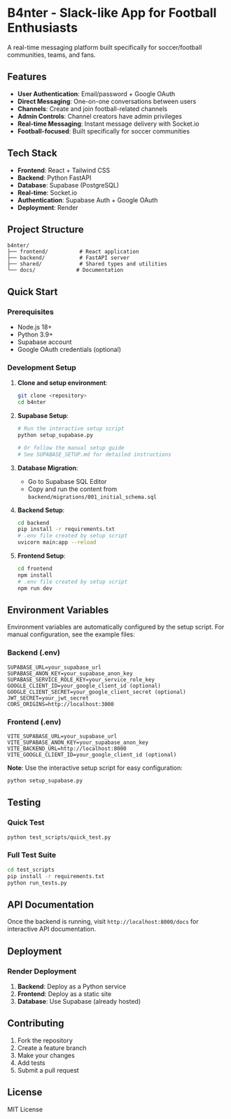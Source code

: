 # B4nter - Slack-like App for Football Enthusiasts

A real-time messaging platform built specifically for soccer/football communities, teams, and fans.

## Features

- **User Authentication**: Email/password + Google OAuth
- **Direct Messaging**: One-on-one conversations between users
- **Channels**: Create and join football-related channels
- **Admin Controls**: Channel creators have admin privileges
- **Real-time Messaging**: Instant message delivery with Socket.io
- **Football-focused**: Built specifically for soccer communities

## Tech Stack

- **Frontend**: React + Tailwind CSS
- **Backend**: Python FastAPI
- **Database**: Supabase (PostgreSQL)
- **Real-time**: Socket.io
- **Authentication**: Supabase Auth + Google OAuth
- **Deployment**: Render

## Project Structure

```
b4nter/
├── frontend/          # React application
├── backend/           # FastAPI server
├── shared/            # Shared types and utilities
└── docs/             # Documentation
```

## Quick Start

### Prerequisites

- Node.js 18+
- Python 3.9+
- Supabase account
- Google OAuth credentials (optional)

### Development Setup

1. **Clone and setup environment**:
   ```bash
   git clone <repository>
   cd b4nter
   ```

2. **Supabase Setup**:
   ```bash
   # Run the interactive setup script
   python setup_supabase.py
   
   # Or follow the manual setup guide
   # See SUPABASE_SETUP.md for detailed instructions
   ```

3. **Database Migration**:
   - Go to Supabase SQL Editor
   - Copy and run the content from `backend/migrations/001_initial_schema.sql`

4. **Backend Setup**:
   ```bash
   cd backend
   pip install -r requirements.txt
   # .env file created by setup script
   uvicorn main:app --reload
   ```

5. **Frontend Setup**:
   ```bash
   cd frontend
   npm install
   # .env file created by setup script
   npm run dev
   ```

## Environment Variables

Environment variables are automatically configured by the setup script. For manual configuration, see the example files:

### Backend (.env)
```
SUPABASE_URL=your_supabase_url
SUPABASE_ANON_KEY=your_supabase_anon_key
SUPABASE_SERVICE_ROLE_KEY=your_service_role_key
GOOGLE_CLIENT_ID=your_google_client_id (optional)
GOOGLE_CLIENT_SECRET=your_google_client_secret (optional)
JWT_SECRET=your_jwt_secret
CORS_ORIGINS=http://localhost:3000
```

### Frontend (.env)
```
VITE_SUPABASE_URL=your_supabase_url
VITE_SUPABASE_ANON_KEY=your_supabase_anon_key
VITE_BACKEND_URL=http://localhost:8000
VITE_GOOGLE_CLIENT_ID=your_google_client_id (optional)
```

**Note**: Use the interactive setup script for easy configuration:
```bash
python setup_supabase.py
```

## Testing

### Quick Test
```bash
python test_scripts/quick_test.py
```

### Full Test Suite
```bash
cd test_scripts
pip install -r requirements.txt
python run_tests.py
```

## API Documentation

Once the backend is running, visit `http://localhost:8000/docs` for interactive API documentation.

## Deployment

### Render Deployment

1. **Backend**: Deploy as a Python service
2. **Frontend**: Deploy as a static site
3. **Database**: Use Supabase (already hosted)

## Contributing

1. Fork the repository
2. Create a feature branch
3. Make your changes
4. Add tests
5. Submit a pull request

## License

MIT License 